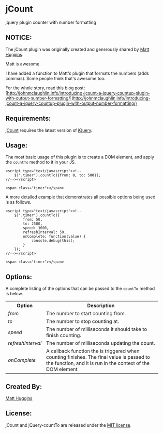 jCount
======

jquery plugin counter with number formatting

NOTICE:
------

The jCount plugin was originally created and generously shared by [Matt Huggins](https://github.com/mhuggins/jquery-countTo).  

Matt is awesome.

I have added a function to Matt's plugin that formats the numbers (adds commas).  Some people think that's awesome too.

For the whole story, read this blog post: [http://johnmclaughlin.info/introducing-jcount-a-jquery-countup-plugin-with-output-number-formatting/](http://johnmclaughlin.info/introducing-jcount-a-jquery-countup-plugin-with-output-number-formatting/)

Requirements:
-------------
[jCount](https://github.com/jmaclabs/jCount) requires the latest version of [jQuery](http://jquery.com).

Usage:
------
The most basic usage of this plugin is to create a DOM element, and apply the `countTo` method to it in your JS.

    <script type="text/javascript"><!--
        $('.timer').countTo({from: 0, to: 500});
    //--></script>
    
    <span class="timer"></span>

A more detailed example that demonstrates all possible options being used is as follows.

    <script type="text/javascript"><!--
        $('.timer').countTo({
            from: 50,
            to: 2500,
            speed: 1000,
            refreshInterval: 50,
            onComplete: function(value) {
                console.debug(this);
            }
        });
    //--></script>
    
    <span class="timer"></span>

Options:
--------
A complete listing of the options that can be passed to the `countTo` method is below.

<table>
  <tr>
    <th>Option</th>
    <th>Description</th>
  </tr>
  <tr>
    <td><i>from</i></td>
    <td>The number to start counting from.</td>
  </tr>
  <tr>
    <td><i>to</i></td>
    <td>The number to stop counting at.</td>
  </tr>
  <tr>
    <td><i>speed</i></td>
    <td>The number of milliseconds it should take to finish counting.</td>
  </tr>
  <tr>
    <td><i>refreshInterval</i></td>
    <td>The number of milliseconds updating the count.</td>
  </tr>
  <tr>
    <td><i>onComplete</i></td>
    <td>A callback function the is triggered when counting finishes.  The final value is
        passed to the function, and it is run in the context of the DOM element</td>
  </tr>
</table>

Created By:
-----------
[Matt Huggins](http://www.matthuggins.com)

License:
--------
jCount and jQuery-countTo are released under the [MIT license](http://www.opensource.org/licenses/MIT).
